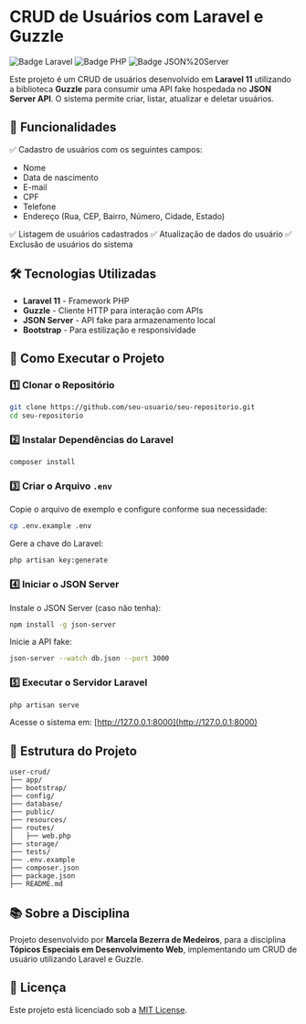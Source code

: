 # CRUD de Usuários com Laravel e Guzzle

![Badge Laravel](https://img.shields.io/badge/Laravel-11-red) ![Badge PHP](https://img.shields.io/badge/PHP-8.1-blue) ![Badge JSON%20Server](https://img.shields.io/badge/JSON%20Server-0.17.3-green)

Este projeto é um CRUD de usuários desenvolvido em **Laravel 11** utilizando a biblioteca **Guzzle** para consumir uma API fake hospedada no **JSON Server API**. O sistema permite criar, listar, atualizar e deletar usuários.

## 📌 Funcionalidades

✅ Cadastro de usuários com os seguintes campos:
  - Nome
  - Data de nascimento
  - E-mail
  - CPF
  - Telefone
  - Endereço (Rua, CEP, Bairro, Número, Cidade, Estado)

✅ Listagem de usuários cadastrados
✅ Atualização de dados do usuário
✅ Exclusão de usuários do sistema

## 🛠️ Tecnologias Utilizadas

- **Laravel 11** - Framework PHP
- **Guzzle** - Cliente HTTP para interação com APIs
- **JSON Server** - API fake para armazenamento local
- **Bootstrap** - Para estilização e responsividade

## 🚀 Como Executar o Projeto

### 1️⃣ Clonar o Repositório
```sh
git clone https://github.com/seu-usuario/seu-repositorio.git
cd seu-repositorio
```

### 2️⃣ Instalar Dependências do Laravel
```sh
composer install
```

### 3️⃣ Criar o Arquivo `.env`

Copie o arquivo de exemplo e configure conforme sua necessidade:
```sh
cp .env.example .env
```

Gere a chave do Laravel:
```sh
php artisan key:generate
```

### 4️⃣ Iniciar o JSON Server

Instale o JSON Server (caso não tenha):
```sh
npm install -g json-server
```

Inicie a API fake:
```sh
json-server --watch db.json --port 3000
```

### 5️⃣ Executar o Servidor Laravel
```sh
php artisan serve
```

Acesse o sistema em: [http://127.0.0.1:8000](http://127.0.0.1:8000)

## 📝 Estrutura do Projeto
```
user-crud/
├── app/
├── bootstrap/
├── config/
├── database/
├── public/
├── resources/
├── routes/
│   ├── web.php
├── storage/
├── tests/
├── .env.example
├── composer.json
├── package.json
├── README.md
```

## 📚 Sobre a Disciplina

Projeto desenvolvido por **Marcela Bezerra de Medeiros**, para a disciplina **Tópicos Especiais em Desenvolvimento Web**, implementando um CRUD de usuário utilizando Laravel e Guzzle.

## 📜 Licença

Este projeto está licenciado sob a [MIT License](https://opensource.org/licenses/MIT).

